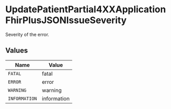 # UpdatePatientPartial4XXApplicationFhirPlusJSONIssueSeverity

Severity of the error.


## Values

| Name          | Value         |
| ------------- | ------------- |
| `FATAL`       | fatal         |
| `ERROR`       | error         |
| `WARNING`     | warning       |
| `INFORMATION` | information   |